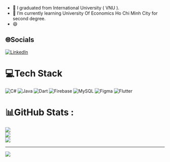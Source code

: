 - 🔭 I graduated from International University ( VNU ).
- 🌱 I’m currently learning University Of Economics Ho Chi Minh City for second degree.
- 😄 

## 🌐Socials
[![LinkedIn](https://img.shields.io/badge/LinkedIn-%230077B5.svg?logo=linkedin&logoColor=white)](https://linkedin.com/in/www.linkedin.com/in/nhan-bao-605b332b7) 

# 💻Tech Stack
![C#](https://img.shields.io/badge/c%23-%23239120.svg?style=for-the-badge&logo=c-sharp&logoColor=white) ![Java](https://img.shields.io/badge/java-%23ED8B00.svg?style=for-the-badge&logo=java&logoColor=white) ![Dart](https://img.shields.io/badge/dart-%230175C2.svg?style=for-the-badge&logo=dart&logoColor=white) ![Firebase](https://img.shields.io/badge/firebase-%23039BE5.svg?style=for-the-badge&logo=firebase) ![MySQL](https://img.shields.io/badge/mysql-%2300f.svg?style=for-the-badge&logo=mysql&logoColor=white) 	![Figma](https://img.shields.io/badge/figma-%23F24E1E.svg?style=for-the-badge&logo=figma&logoColor=white) ![Flutter](https://img.shields.io/badge/Flutter-%2302569B.svg?style=for-the-badge&logo=Flutter&logoColor=white)
# 📊GitHub Stats :
![](https://github-readme-stats.vercel.app/api?username=BNah1&theme=radical&hide_border=false&include_all_commits=false&count_private=false)<br/>
![](https://github-readme-streak-stats.herokuapp.com/?user=BNah1&theme=radical&hide_border=false)<br/>
![](https://github-readme-stats.vercel.app/api/top-langs/?username=BNah1&theme=radical&hide_border=false&include_all_commits=false&count_private=false&layout=compact)

---
[![](https://visitcount.itsvg.in/api?id=BNah1&icon=0&color=0)](https://visitcount.itsvg.in)
